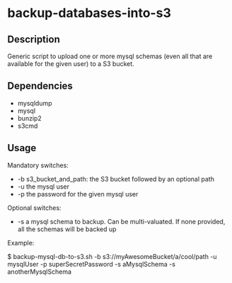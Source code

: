 backup-databases-into-s3
================================

Description
-------------------------

Generic script to upload one or more mysql schemas (even all that are available for the given user) to a S3 bucket.

Dependencies
-------------------------

  * mysqldump
  * mysql
  * bunzip2
  * s3cmd

Usage
-------------------------

Mandatory switches:

  * -b s3_bucket_and_path: the S3 bucket followed by an optional path
  * -u the mysql user
  * -p the password for the given mysql user

Optional switches:

  * -s a mysql schema to backup. Can be multi-valuated. If none provided, all the schemas will be backed up

Example:

$ backup-mysql-db-to-s3.sh -b s3://myAwesomeBucket/a/cool/path -u mysqlUser -p superSecretPassword -s aMysqlSchema -s anotherMysqlSchema 
